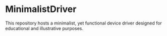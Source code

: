 # MinimalistDriver
 This repository hosts a minimalist, yet functional device driver designed for educational and illustrative purposes.
